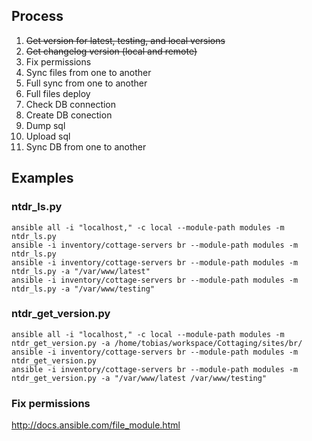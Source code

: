 ## Process

1. <del>Get version for latest, testing, and local versions</del>
1. <del>Get changelog version (local and remote)</del>
1. Fix permissions
1. Sync files from one to another
1. Full sync from one to another
1. Full files deploy
1. Check DB connection
1. Create DB conection
1. Dump sql
1. Upload sql
1. Sync DB from one to another 



## Examples

### ntdr_ls.py

    ansible all -i "localhost," -c local --module-path modules -m ntdr_ls.py
    ansible -i inventory/cottage-servers br --module-path modules -m ntdr_ls.py
    ansible -i inventory/cottage-servers br --module-path modules -m ntdr_ls.py -a "/var/www/latest"
    ansible -i inventory/cottage-servers br --module-path modules -m ntdr_ls.py -a "/var/www/testing"

### ntdr_get_version.py
    
    ansible all -i "localhost," -c local --module-path modules -m ntdr_get_version.py -a /home/tobias/workspace/Cottaging/sites/br/
    ansible -i inventory/cottage-servers br --module-path modules -m ntdr_get_version.py
    ansible -i inventory/cottage-servers br --module-path modules -m ntdr_get_version.py -a "/var/www/latest /var/www/testing"

### Fix permissions

http://docs.ansible.com/file_module.html
